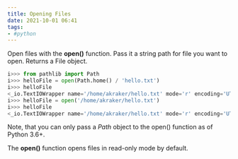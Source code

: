 ```yaml
---
title: Opening Files
date: 2021-10-01 06:41
tags:
- #python
---
```


Open files with the **open()** function. Pass it a string path for file you want
to open. Returns a File object.

```python
i>>> from pathlib import Path
i>>> helloFile = open(Path.home() / 'hello.txt')
i>>> helloFile
<_io.TextIOWrapper name='/home/akraker/hello.txt' mode='r' encoding='UTF-8'>
i>>> helloFile = open('/home/akraker/hello.txt')
i>>> helloFile
<_io.TextIOWrapper name='/home/akraker/hello.txt' mode='r' encoding='UTF-8'>
```

Note, that you can only pass a _Path_ object to the open() function as of Python
3.6+. 

The **open()** function opens files in read-only mode by default.
